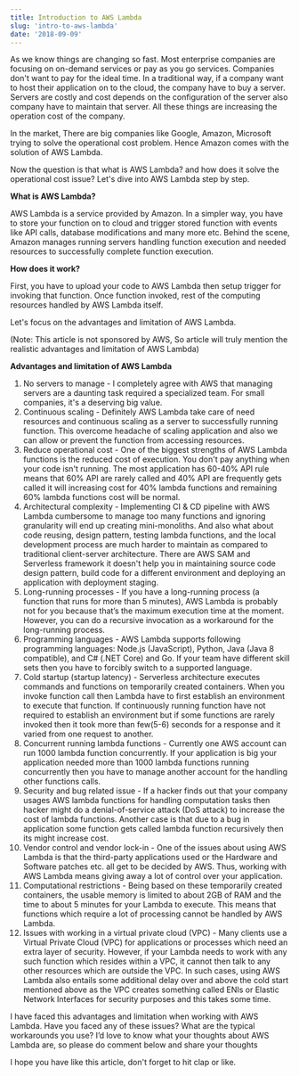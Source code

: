 ```yaml
---
title: Introduction to AWS Lambda
slug: 'intro-to-aws-lambda'
date: '2018-09-09'
---
```


As we know things are changing so fast. Most enterprise companies are focusing on on-demand services or pay as you go services. Companies don't want to pay for the ideal time. In a traditional way, if a company want to host their application on to the cloud, the company have to buy a server. Servers are costly and cost depends on the configuration of the server also company have to maintain that server. All these things are increasing the operation cost of the company.

In the market, There are big companies like Google, Amazon, Microsoft trying to solve the operational cost problem. Hence Amazon comes with the solution of AWS Lambda.

Now the question is that what is AWS Lambda? and how does it solve the operational cost issue? Let's dive into AWS Lambda step by step.

**What is AWS Lambda?**

AWS Lambda is a service provided by Amazon. In a simpler way, you have to store your function on to cloud and trigger stored function with events like API calls, database modifications and many more etc. Behind the scene, Amazon manages running servers handling function execution and needed resources to successfully complete function execution.

**How does it work?**

First, you have to upload your code to AWS Lambda then setup trigger for invoking that function. Once function invoked, rest of the computing resources handled by AWS Lambda itself.

Let's focus on the advantages and limitation of AWS Lambda.

(Note: This article is not sponsored by AWS, So article will truly mention the realistic advantages and limitation of AWS Lambda)

**Advantages and limitation of AWS Lambda**

1. No servers to manage - I completely agree with AWS that managing servers are a daunting task required a specialized team. For small companies, it's a deserving big value.
1. Continuous scaling - Definitely AWS Lambda take care of need resources and continuous scaling as a server to successfully running function. This overcome headache of scaling application and also we can allow or prevent the function from accessing resources.
1. Reduce operational cost - One of the biggest strengths of AWS Lambda functions is the reduced cost of execution. You don't pay anything when your code isn't running. The most application has 60-40% API rule means that 60% API are rarely called and 40% API are frequently gets called it will increasing cost for 40% lambda functions and remaining 60% lambda functions cost will be normal.
1. Architectural complexity - Implementing CI & CD pipeline with AWS Lambda cumbersome to manage too many functions and ignoring granularity will end up creating mini-monoliths. And also what about code reusing, design pattern, testing lambda functions, and the local development process are much harder to maintain as compared to traditional client-server architecture. There are AWS SAM and Serverless framework it doesn't help you in maintaining source code design pattern, build code for a different environment and deploying an application with deployment staging.
1. Long-running processes - If you have a long-running process (a function that runs for more than 5 minutes), AWS Lambda is probably not for you because that’s the maximum execution time at the moment. However, you can do a recursive invocation as a workaround for the long-running process.
1. Programming languages - AWS Lambda supports following programming languages: Node.js (JavaScript), Python, Java (Java 8 compatible), and C# (.NET Core) and Go. If your team have different skill sets then you have to forcibly switch to a supported language.
1. Cold startup (startup latency) - Serverless architecture executes commands and functions on temporarily created containers. When you invoke function call then Lambda have to first establish an environment to execute that function. If continuously running function have not required to establish an environment but if some functions are rarely invoked then it took more than few(5-6) seconds for a response and it varied from one request to another.
1. Concurrent running lambda functions - Currently one AWS account can run 1000 lambda function concurrently. If your application is big your application needed more than 1000 lambda functions running concurrently then you have to manage another account for the handling other functions calls.
1. Security and bug related issue - If a hacker finds out that your company usages AWS lambda functions for handling computation tasks then hacker might do a denial-of-service attack (DoS attack) to increase the cost of lambda functions. Another case is that due to a bug in application some function gets called lambda function recursively then its might increase cost.
1. Vendor control and vendor lock-in - One of the issues about using AWS Lambda is that the third-party applications used or the Hardware and Software patches etc. all get to be decided by AWS. Thus, working with AWS Lambda means giving away a lot of control over your application.
1. Computational restrictions - Being based on these temporarily created containers, the usable memory is limited to about 2GB of RAM and the time to about 5 minutes for your Lambda to execute. This means that functions which require a lot of processing cannot be handled by AWS Lambda.
1. Issues with working in a virtual private cloud (VPC) - Many clients use a Virtual Private Cloud (VPC) for applications or processes which need an extra layer of security. However, if your Lambda needs to work with any such function which resides within a VPC, it cannot then talk to any other resources which are outside the VPC. In such cases, using AWS Lambda also entails some additional delay over and above the cold start mentioned above as the VPC creates something called ENIs or Elastic Network Interfaces for security purposes and this takes some time.

I have faced this advantages and limitation when working with AWS Lambda. Have you faced any of these issues? What are the typical workarounds you use? I’d love to know what your thoughts about AWS Lambda are, so please do comment below and share your thoughts

I hope you have like this article, don't forget to hit clap or like.
